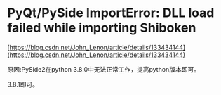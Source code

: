 # PyQt/PySide ImportError: DLL load failed while importing Shiboken



[https://blog.csdn.net/John_Lenon/article/details/133434144](https://blog.csdn.net/John_Lenon/article/details/133434144)

原因:PySide2在python 3.8.0中无法正常工作，提高python版本即可。

3.8.1即可。
